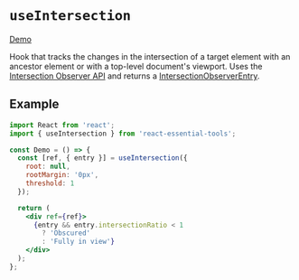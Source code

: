 # `useIntersection`

[Demo](https://devianllert.github.io/react-essential-tools/?path=/story/hooks-useintersection--basic)

Hook that tracks the changes in the intersection of a target element with an ancestor element or with a top-level document's viewport. Uses the [Intersection Observer API](https://developer.mozilla.org/en-US/docs/Web/API/Intersection_Observer_API) and returns a [IntersectionObserverEntry](https://developer.mozilla.org/en-US/docs/Web/API/IntersectionObserverEntry).

## Example

```jsx
import React from 'react';
import { useIntersection } from 'react-essential-tools';

const Demo = () => {
  const [ref, { entry }] = useIntersection({
    root: null,
    rootMargin: '0px',
    threshold: 1
  });

  return (
    <div ref={ref}>
      {entry && entry.intersectionRatio < 1
        ? 'Obscured'
        : 'Fully in view'}
    </div>
  );
};
```
